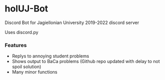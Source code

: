 # holUJ-Bot
Discord Bot for Jagiellonian University 2019-2022 discord server

Uses discord.py

### Features
- Replys to annoying student problems
- Shows output to BaCa problems (Github repo updated with delay to not spoil solution)
- Many minor functions
